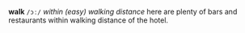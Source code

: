 **walk** 
`/ɔː/`
*within (easy) walking distance*
here are plenty of bars and restaurants within walking distance of the hotel.